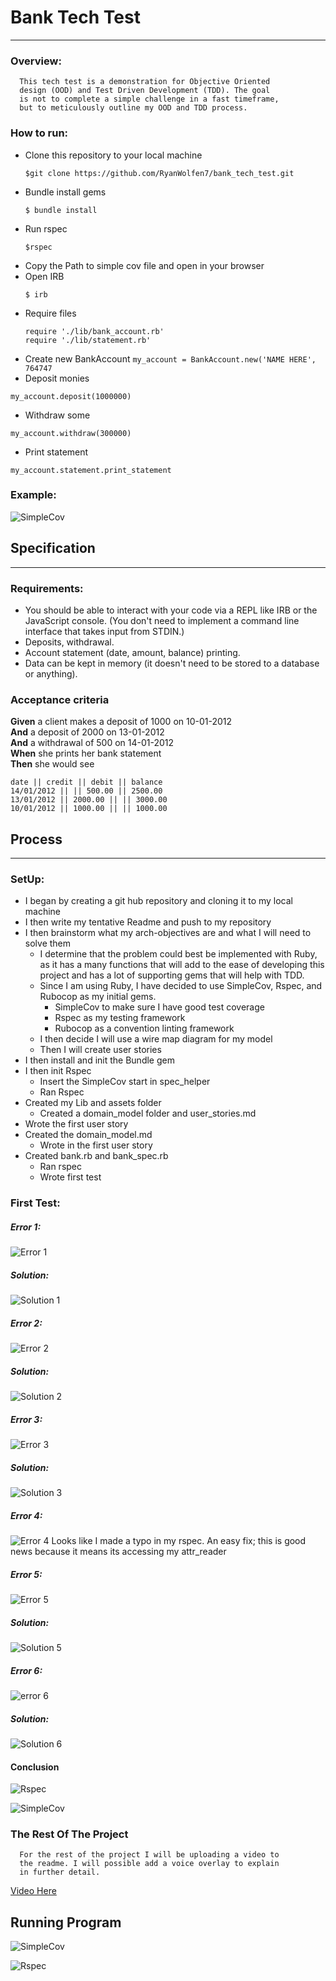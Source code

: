 # Bank Tech Test
-----

### Overview:
      This tech test is a demonstration for Objective Oriented
      design (OOD) and Test Driven Development (TDD). The goal
      is not to complete a simple challenge in a fast timeframe,
      but to meticulously outline my OOD and TDD process.

### How to run:
   * Clone this repository to your local machine
      ```
      $git clone https://github.com/RyanWolfen7/bank_tech_test.git
      ```
   * Bundle install gems
      ```
      $ bundle install
      ```
   * Run rspec
      ```
      $rspec
      ```
   * Copy the Path to simple cov file and open in your browser
   * Open IRB
      ```
      $ irb
      ```
   * Require files
      ```
      require './lib/bank_account.rb'
      require './lib/statement.rb'
      ```
   * Create new BankAccount
    ```
    my_account = BankAccount.new('NAME HERE', 764747
    ```
   * Deposit monies
   ```
   my_account.deposit(1000000)
   ```
   * Withdraw some
   ```
   my_account.withdraw(300000)
   ```
   * Print statement
   ```
   my_account.statement.print_statement
   ```
### Example:

  ![SimpleCov](assets/images/example.png "Yay")


## Specification
------

### Requirements:

  * You should be able to interact with your code via a REPL like IRB or the JavaScript console.  (You don't need to implement a command line interface that takes input from STDIN.)
  * Deposits, withdrawal.
  * Account statement (date, amount, balance) printing.
  * Data can be kept in memory (it doesn't need to be stored to a database or anything).

### Acceptance criteria

  **Given** a client makes a deposit of 1000 on 10-01-2012  
  **And** a deposit of 2000 on 13-01-2012  
  **And** a withdrawal of 500 on 14-01-2012  
  **When** she prints her bank statement  
  **Then** she would see

  ```
  date || credit || debit || balance
  14/01/2012 || || 500.00 || 2500.00
  13/01/2012 || 2000.00 || || 3000.00
  10/01/2012 || 1000.00 || || 1000.00
  ```


## Process
---

### SetUp:
  * I began by creating a git hub repository and cloning it to my local machine
  * I then write my tentative Readme and push to my repository
  * I then brainstorm what my arch-objectives are and what I will need to solve them
    * I determine that the problem could best be implemented with Ruby, as it has a many functions that will add to the ease of developing this project and has a lot of supporting gems that will help with TDD.
    * Since I am using Ruby, I have decided to use SimpleCov, Rspec, and Rubocop as my initial gems.
        * SimpleCov to make sure I have good test coverage
        * Rspec as my testing framework
        * Rubocop as a convention linting framework
    * I then decide I will use a wire map diagram for my model
    * Then I will create user stories
  * I then install and init the Bundle gem
  * I then init Rspec
    * Insert the SimpleCov start in spec_helper
    * Ran Rspec
  * Created my Lib and assets folder
    * Created a domain_model folder and user_stories.md
  * Wrote the first user story
  * Created the domain_model.md
    * Wrote in the first user story
  * Created bank.rb and bank_spec.rb
    * Ran rspec
    * Wrote first test

### First Test:
##### Error 1:
![Error 1](assets/images/first_test/first_error.png "First Error")
##### Solution:
![Solution 1](assets/images/first_test/first_error_solution.png "First Error")
##### Error 2:
![Error 2](assets/images/first_test/second_error.png "Second Error")
##### Solution:
![Solution 2](assets/images/first_test/second_error_solution.png "Second Error")
##### Error 3:
![Error 3](assets/images/first_test/third_error.png "Third Error")
##### Solution:
![Solution 3](assets/images/first_test/third_error_solution.png "Third Error")
##### Error 4:
![Error 4](assets/images/first_test/error_four.png "Fourth Error")
Looks like I made a typo in my rspec. An easy fix; this is good news because it means its accessing my attr_reader
##### Error 5:
![Error 5](assets/images/first_test/error_five.png "Fifth Error")
##### Solution:
![Solution 5](assets/images/first_test/solution_five.png "Fifth Error")
##### Error 6:
![error 6](assets/images/first_test/error_six.png "Sixth Error")
##### Solution:
![Solution 6](assets/images/first_test/solution_six.png "Sixth Error")

#### Conclusion
![Rspec](assets/images/first_test/first_test_pass.png "Yay")

![SimpleCov](assets/images/first_test/simplecov_first.png "Yay")

### The Rest Of The Project

      For the rest of the project I will be uploading a video to
      the readme. I will possible add a voice overlay to explain
      in further detail.
[Video Here](https://www.youtube.com/watch?v=bAgqDwj7vXE)

## Running Program

![SimpleCov](assets/images/simplcov_final.png "Yay")

![Rspec](assets/images/rspec_final.png "Yay")
